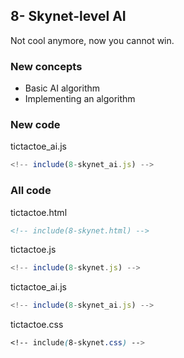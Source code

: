 <!-- include(header.md) -->

## 8- Skynet-level AI
Not cool anymore, now you cannot win.

### New concepts
- Basic AI algorithm
- Implementing an algorithm

### New code
tictactoe_ai.js
```js
<!-- include(8-skynet_ai.js) -->
```

### All code

tictactoe.html
```html
<!-- include(8-skynet.html) -->
```
tictactoe.js
```js
<!-- include(8-skynet.js) -->
```
tictactoe_ai.js
```js
<!-- include(8-skynet_ai.js) -->
```
tictactoe.css
```css
<!-- include(8-skynet.css) -->
```